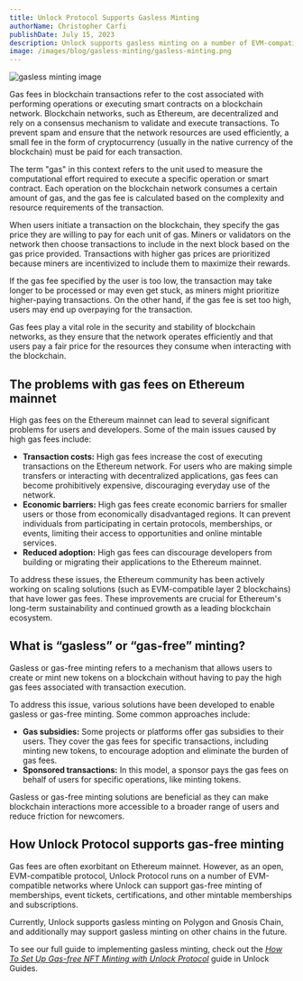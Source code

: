 ```yaml
---
title: Unlock Protocol Supports Gasless Minting
authorName: Christopher Carfi
publishDate: July 15, 2023
description: Unlock supports gasless minting on a number of EVM-compatible networks.
image: /images/blog/gasless-minting/gasless-minting.png
---
```


![gasless minting image](/images/blog/gasless-minting/gasless-minting.png)

Gas fees in blockchain transactions refer to the cost associated with performing operations or executing smart contracts on a blockchain network. Blockchain networks, such as Ethereum, are decentralized and rely on a consensus mechanism to validate and execute transactions. To prevent spam and ensure that the network resources are used efficiently, a small fee in the form of cryptocurrency (usually in the native currency of the blockchain) must be paid for each transaction.

The term "gas" in this context refers to the unit used to measure the computational effort required to execute a specific operation or smart contract. Each operation on the blockchain network consumes a certain amount of gas, and the gas fee is calculated based on the complexity and resource requirements of the transaction.

When users initiate a transaction on the blockchain, they specify the gas price they are willing to pay for each unit of gas. Miners or validators on the network then choose transactions to include in the next block based on the gas price provided. Transactions with higher gas prices are prioritized because miners are incentivized to include them to maximize their rewards.

If the gas fee specified by the user is too low, the transaction may take longer to be processed or may even get stuck, as miners might prioritize higher-paying transactions. On the other hand, if the gas fee is set too high, users may end up overpaying for the transaction.

Gas fees play a vital role in the security and stability of blockchain networks, as they ensure that the network operates efficiently and that users pay a fair price for the resources they consume when interacting with the blockchain.

## The problems with gas fees on Ethereum mainnet

High gas fees on the Ethereum mainnet can lead to several significant problems for users and developers. Some of the main issues caused by high gas fees include:

- **Transaction costs:** High gas fees increase the cost of executing transactions on the Ethereum network. For users who are making simple transfers or interacting with decentralized applications, gas fees can become prohibitively expensive, discouraging everyday use of the network.
- **Economic barriers:** High gas fees create economic barriers for smaller users or those from economically disadvantaged regions. It can prevent individuals from participating in certain protocols, memberships, or events, limiting their access to opportunities and online mintable services.
- **Reduced adoption:** High gas fees can discourage developers from building or migrating their applications to the Ethereum mainnet.

To address these issues, the Ethereum community has been actively working on scaling solutions (such as EVM-compatible layer 2 blockchains) that have lower gas fees. These improvements are crucial for Ethereum's long-term sustainability and continued growth as a leading blockchain ecosystem.

## What is “gasless” or “gas-free” minting?

Gasless or gas-free minting refers to a mechanism that allows users to create or mint new tokens on a blockchain without having to pay the high gas fees associated with transaction execution.

To address this issue, various solutions have been developed to enable gasless or gas-free minting. Some common approaches include:

- **Gas subsidies:** Some projects or platforms offer gas subsidies to their users. They cover the gas fees for specific transactions, including minting new tokens, to encourage adoption and eliminate the burden of gas fees.
- **Sponsored transactions:** In this model, a sponsor pays the gas fees on behalf of users for specific operations, like minting tokens.

Gasless or gas-free minting solutions are beneficial as they can make blockchain interactions more accessible to a broader range of users and reduce friction for newcomers.

## How Unlock Protocol supports gas-free minting

Gas fees are often exorbitant on Ethereum mainnet. However, as an open, EVM-compatible protocol, Unlock Protocol runs on a number of EVM-compatible networks where Unlock can support gas-free minting of memberships, event tickets, certifications, and other mintable memberships and subscriptions.

Currently, Unlock supports gasless minting on Polygon and Gnosis Chain, and additionally may support gasless minting on other chains in the future. 

To see our full guide to implementing gasless minting, check out the [*How To Set Up Gas-free NFT Minting with Unlock Protocol*](https://unlock-protocol.com/guides/gas-free-nft-minting/) guide in Unlock Guides.
